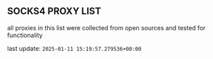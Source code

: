 ## SOCKS4 PROXY LIST

all proxies in this list were collected from open sources and tested for functionality

last update: `2025-01-11 15:19:57.279536+00:00`